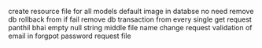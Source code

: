 create resource file for all models
default image  in databse no need
remove db rollback from if fail
remove db transaction from every single get request panthil bhai
empty null string 
middle file name change
request validation of email in forgpot password request file